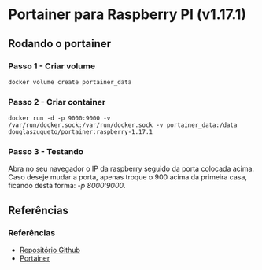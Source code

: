 # Portainer para Raspberry PI (v1.17.1)

## Rodando o portainer

### Passo 1 - Criar volume

```
docker volume create portainer_data
```

### Passo 2 - Criar container

```
docker run -d -p 9000:9000 -v /var/run/docker.sock:/var/run/docker.sock -v portainer_data:/data douglaszuqueto/portainer:raspberry-1.17.1
```

### Passo 3 - Testando

Abra no seu navegador o IP da raspberry seguido da porta colocada acima. Caso deseje mudar a porta, apenas troque o 900 acima da primeira casa,
ficando desta forma: *-p 8000:9000*.

## Referências

### Referências
- [Repositório Github](https://github.com/douglaszuqueto/portainer-arm)
- [Portainer](https://portainer.io/install.html)
